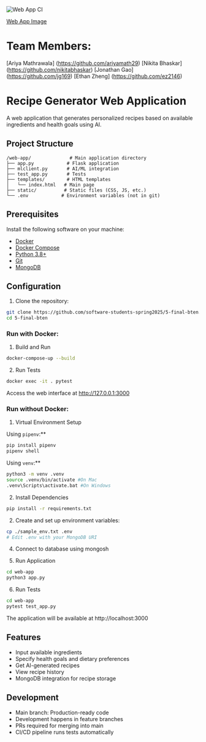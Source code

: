 ![Web App CI](https://github.com/software-students-spring2025/5-final-bten/actions/workflows/web-app.yml/badge.svg?branch=)

[Web App Image](https://hub.docker.com/repository/docker/nikitabhaskar/5-final-bten/tags/0.1.0/sha256-5627338269fd0b3aa2a296b68eb2a8a9f3c9c265dddacb3c12a980c8c6604ec9)

# Team Members:

[Ariya Mathrawala] (https://github.com/ariyamath29)
[Nikita Bhaskar] (https://github.com/nikitabhaskar)
[Jonathan Gao] (https://github.com/jg169)
[Ethan Zheng] (https://github.com/ez2146)

# Recipe Generator Web Application

A web application that generates personalized recipes based on available ingredients and health goals using AI.

## Project Structure

```
/web-app/              # Main application directory
├── app.py            # Flask application
├── mlclient.py       # AI/ML integration
├── test_app.py       # Tests
├── templates/        # HTML templates
│   └── index.html   # Main page
├── static/          # Static files (CSS, JS, etc.)
└── .env            # Environment variables (not in git)
```

## Prerequisites

Install the following software on your machine:

- [Docker](https://www.docker.com/products/docker-desktop/)
- [Docker Compose](https://docs.docker.com/compose/)
- [Python 3.8+](https://www.python.org/downloads/)
- [Git](https://github.com/git-guides/install-git)
- [MongoDB](https://www.mongodb.com/docs/manual/installation/)

## Configuration

1. Clone the repository:

```bash
git clone https://github.com/software-students-spring2025/5-final-bten.git
cd 5-final-bten
```

### Run with Docker:

1. Build and Run

```bash
docker-compose-up --build
```

2. Run Tests

```bash
docker exec -it . pytest
```

Access the web interface at http://127.0.0.1:3000

### Run without Docker:

1. Virtual Environment Setup

Using `pipenv`:\*\*

```bash
pip install pipenv
pipenv shell
```

Using `venv`:\*\*

```bash
python3 -m venv .venv
source .venv/bin/activate #On Mac
.venv\Scripts\activate.bat #On Windows
```

2. Install Dependencies

```bash
pip install -r requirements.txt
```

2. Create and set up environment variables:

```bash
cp ./sample_env.txt .env
# Edit .env with your MongoDB URI
```

4. Connect to database using mongosh

5. Run Application

```bash
cd web-app
python3 app.py
```

6. Run Tests

```bash
cd web-app
pytest test_app.py
```

The application will be available at http://localhost:3000

## Features

- Input available ingredients
- Specify health goals and dietary preferences
- Get AI-generated recipes
- View recipe history
- MongoDB integration for recipe storage

## Development

- Main branch: Production-ready code
- Development happens in feature branches
- PRs required for merging into main
- CI/CD pipeline runs tests automatically
